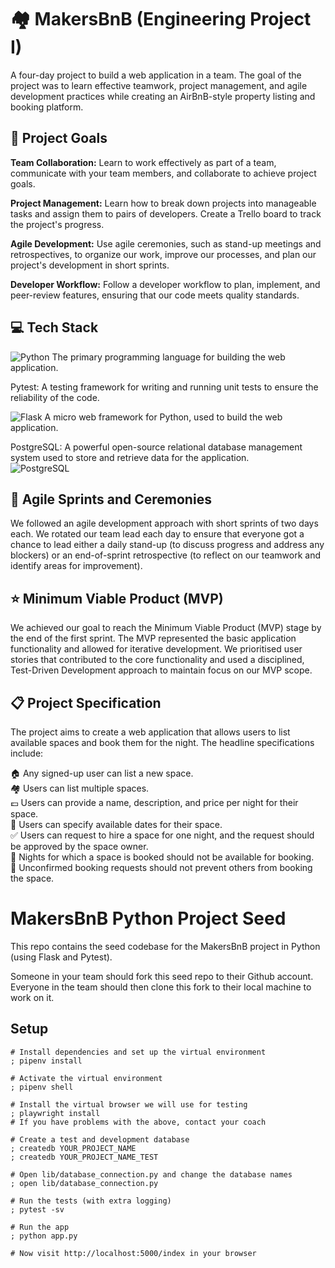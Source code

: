 # 🏘️ MakersBnB (Engineering Project I)

A four-day project to build a web application in a team. The goal of the project was to learn effective teamwork, project management, and agile development practices while creating an AirBnB-style property listing and booking platform. 

## 🚀 Project Goals
**Team Collaboration:** Learn to work effectively as part of a team, communicate with your team members, and collaborate to achieve project goals.  

**Project Management:** Learn how to break down projects into manageable tasks and assign them to pairs of developers. Create a Trello board to track the project's progress.  

**Agile Development:** Use agile ceremonies, such as stand-up meetings and retrospectives, to organize our work, improve our processes, and plan our project's development in short sprints.  

**Developer Workflow:** Follow a developer workflow to plan, implement, and peer-review features, ensuring that our code meets quality standards.  

## 💻 Tech Stack  
![Python](https://img.shields.io/badge/python-3670A0?style=for-the-badge&logo=python&logoColor=ffdd54) The primary programming language for building the web application.

Pytest: A testing framework for writing and running unit tests to ensure the reliability of the code.  
  
![Flask](https://img.shields.io/badge/flask-%23000.svg?style=for-the-badge&logo=flask&logoColor=white) A micro web framework for Python, used to build the web application.  

PostgreSQL: A powerful open-source relational database management system used to store and retrieve data for the application.  
![PostgreSQL](https://img.shields.io/badge/PostgreSQL-316192?style=for-the-badge&logo=postgresql&logoColor=white)  

## 🏃 Agile Sprints and Ceremonies

We followed an agile development approach with short sprints of two days each. We rotated our team lead each day to ensure that everyone got a chance to lead either a daily stand-up (to discuss progress and address any blockers) or an end-of-sprint retrospective (to reflect on our teamwork and identify areas for improvement).

## ⭐ Minimum Viable Product (MVP)
We achieved our goal to reach the Minimum Viable Product (MVP) stage by the end of the first sprint. The MVP represented the basic application functionality and allowed for iterative development. We prioritised user stories that contributed to the core functionality and used a disciplined, Test-Driven Development approach to maintain focus on our MVP scope.

## 📋 Project Specification
The project aims to create a web application that allows users to list available spaces and book them for the night. The headline specifications include:  

🏠 Any signed-up user can list a new space.  
🏘️ Users can list multiple spaces.  
💷 Users can provide a name, description, and price per night for their space.  
📅 Users can specify available dates for their space.  
✅ Users can request to hire a space for one night, and the request should be approved by the space owner.  
🚫 Nights for which a space is booked should not be available for booking.  
🚫 Unconfirmed booking requests should not prevent others from booking the space.  

# MakersBnB Python Project Seed

This repo contains the seed codebase for the MakersBnB project in Python (using 
Flask and Pytest).

Someone in your team should fork this seed repo to their Github account. 
Everyone in the team should then clone this fork to their local machine to work on it.

## Setup

```shell
# Install dependencies and set up the virtual environment
; pipenv install

# Activate the virtual environment
; pipenv shell

# Install the virtual browser we will use for testing
; playwright install
# If you have problems with the above, contact your coach

# Create a test and development database
; createdb YOUR_PROJECT_NAME
; createdb YOUR_PROJECT_NAME_TEST

# Open lib/database_connection.py and change the database names
; open lib/database_connection.py

# Run the tests (with extra logging)
; pytest -sv

# Run the app
; python app.py

# Now visit http://localhost:5000/index in your browser
```
